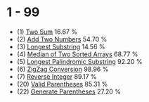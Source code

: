 # 1 - 99
- (1) [Two Sum](https://leetcode.com/problems/two-sum/) 16.67 %
- (2) [Add Two Numbers](https://leetcode.com/problems/add-two-numbers/) 54.70 %
- (3) [Longest Substring](https://leetcode.com/problems/longest-substring-without-repeating-characters/) 14.56 %
- (4) [Median of Two Sorted Arrays](https://leetcode.com/problems/median-of-two-sorted-arrays/) 68.77 %
- (5) [Longest Palindromic Substring](https://leetcode.com/problems/longest-palindromic-substring/) 92.20 %
- (6) [ZigZag Conversion](https://leetcode.com/problems/zigzag-conversion/) 98.96 %
- (7) [Reverse Integer](https://leetcode.com/problems/reverse-integer/) 89.17 %
- (20) [Valid Parentheses](https://leetcode.com/problems/valid-parentheses/) 85.31 %
- (22) [Generate Parentheses](https://leetcode.com/problems/generate-parentheses/) 27.20 %